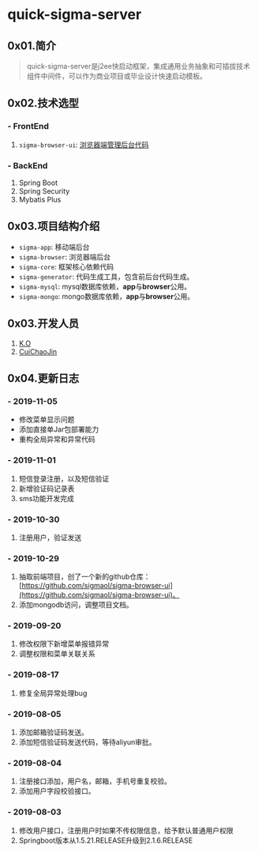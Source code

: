 # quick-sigma-server

## 0x01.简介

> quick-sigma-server是j2ee快启动框架，集成通用业务抽象和可插拔技术组件中间件，可以作为商业项目或毕业设计快速启动模板。

## 0x02.技术选型

### - FrontEnd

1. `sigma-browser-ui`: [浏览器端管理后台代码](https://github.com/sigmaol/sigma-browser-ui)

### - BackEnd

1. Spring Boot
2. Spring Security
3. Mybatis Plus

## 0x03.项目结构介绍

- `sigma-app`: 移动端后台
- `sigma-browser`: 浏览器端后台
- `sigma-core`: 框架核心依赖代码
- `sigma-generator`: 代码生成工具，包含前后台代码生成。
- `sigma-mysql`: mysql数据库依赖，**app**与**browser**公用。
- `sigma-mongo`: mongo数据库依赖，**app**与**browser**公用。

## 0x03.开发人员

1. [K.O](https://github.com/sigmaol)
2. [CuiChaoJin](https://github.com/ccj)

## 0x04.更新日志

### - 2019-11-05

- 修改菜单显示问题
- 添加直接单Jar包部署能力
- 重构全局异常和异常代码

### - 2019-11-01

1. 短信登录注册，以及短信验证
2. 新增验证码记录表
3. sms功能开发完成

### - 2019-10-30

1. 注册用户，验证发送

### - 2019-10-29

1. 抽取前端项目，创了一个新的github仓库：[https://github.com/sigmaol/sigma-browser-ui](https://github.com/sigmaol/sigma-browser-ui)。
2. 添加mongodb访问，调整项目文档。

### - 2019-09-20

1. 修改权限下新增菜单报错异常
2. 调整权限和菜单关联关系

### - 2019-08-17

1. 修复全局异常处理bug

### - 2019-08-05

1. 添加邮箱验证码发送。
2. 添加短信验证码发送代码，等待aliyun审批。

### - 2019-08-04

1. 注册接口添加，用户名，邮箱，手机号重复校验。
2. 添加用户字段校验接口。

### - 2019-08-03

1. 修改用户接口，注册用户时如果不传权限信息，给予默认普通用户权限
2. Springboot版本从1.5.21.RELEASE升级到2.1.6.RELEASE
